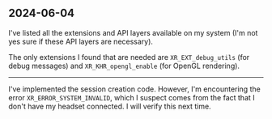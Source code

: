 ## 2024-06-04

I've listed all the extensions and API layers available on my system (I'm not yes sure if these API layers are necessary).

The only extensions I found that are needed are `XR_EXT_debug_utils` (for debug messages) and `XR_KHR_opengl_enable` (for OpenGL rendering).

---

I've implemented the session creation code. However, I'm encountering the error `XR_ERROR_SYSTEM_INVALID`, which I suspect comes from the fact that I don't have my headset connected. I will verify this next time.
